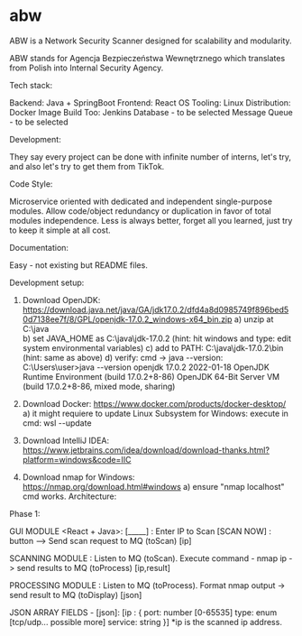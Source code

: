 # abw
ABW is a Network Security Scanner designed for scalability and modularity.

ABW stands for Agencja Bezpieczeństwa Wewnętrznego which translates from Polish into Internal Security Agency.

Tech stack:

Backend: Java + SpringBoot
Frontend: React
OS Tooling: Linux
Distribution: Docker Image
Build Too: Jenkins
Database - to be selected
Message Queue - to be selected

Development:

They say every project can be done with infinite number of interns, let's try, and also let's try to get them from TikTok.

Code Style:

Microservice oriented with dedicated and independent single-purpose modules.
Allow code/object redundancy or duplication in favor of total modules independence.
Less is always better, forget all you learned, just try to keep it simple at all cost.

Documentation:

Easy - not existing but README files.

Development setup:

1. Download OpenJDK: https://download.java.net/java/GA/jdk17.0.2/dfd4a8d0985749f896bed50d7138ee7f/8/GPL/openjdk-17.0.2_windows-x64_bin.zip
   a) unzip at C:\java\
   b) set JAVA_HOME as C:\java\jdk-17.0.2 (hint: hit windows and type: edit system environmental variables)
   c) add to PATH: C:\java\jdk-17.0.2\bin (hint: same as above)
   d) verify: cmd -> java --version:
   C:\Users\user>java --version
  openjdk 17.0.2 2022-01-18
  OpenJDK Runtime Environment (build 17.0.2+8-86)
  OpenJDK 64-Bit Server VM (build 17.0.2+8-86, mixed mode, sharing)
   
2. Download Docker: https://www.docker.com/products/docker-desktop/
   a) it might requiere to update Linux Subsystem for Windows: execute in cmd: wsl --update
3. Download IntelliJ IDEA: https://www.jetbrains.com/idea/download/download-thanks.html?platform=windows&code=IIC
4. Download nmap for Windows: https://nmap.org/download.html#windows
   a) ensure "nmap localhost" cmd works.
Architecture:

Phase 1:

GUI MODULE <React + Java>: [_____] : Enter IP to Scan [SCAN NOW] : button --> Send scan request to MQ (toScan) [ip]

SCANNING MODULE <Java> : Listen to MQ (toScan). Execute command - nmap ip -> send results to MQ (toProcess) [ip,result]

PROCESSING MODULE <Java> : Listen to MQ (toProcess). Format nmap output -> send result to MQ (toDisplay) [json]


JSON ARRAY FIELDS - [json]:
[ip : {
port: number [0-65535]
type: enum [tcp/udp... possible more]
service: string
}]
*ip is the scanned ip address.

